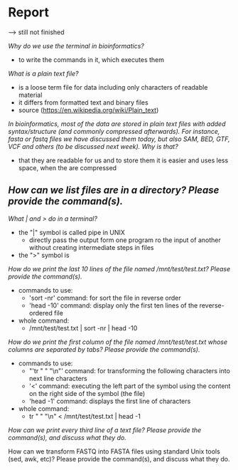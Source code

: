 # Report 
--> still not finished

*Why do we use the terminal in bioinformatics?*
- to write the commands in it, which executes them

*What is a plain text file?*
- is a loose term file for data including only characters of readable material
- it differs from formatted text and binary files
- source (https://en.wikipedia.org/wiki/Plain_text)

*In bioinformatics, most of the data are stored in plain text files with added syntax/structure (and commonly compressed afterwards).*
*For instance, fasta or fastq files we have discussed them today, but also SAM, BED, GTF, VCF and others (to be discussed next week). Why is that?*
- that they are readable for us and to store them it is easier and uses less space, when the are compressed

*How can we list files are in a directory? Please provide the command(s).*
- 

*What | and > do in a terminal?*
- the "|" symbol is called pipe in UNIX
	- directly pass the output form one program ro the input of another without creating intermediate steps in files
- the ">" symbol is


*How do we print the last 10 lines of the file named /mnt/test/test.txt? Please provide the command(s).*
- commands to use:
	- 'sort -nr' command: for sort the file in reverse order
	- 'head -10' command: display only the first ten lines of the reverse-ordered file
- whole command:
	- /mnt/test/test.txt | sort -nr | head -10

*How do we print the first column of the file named /mnt/test/test.txt whose columns are separated by tabs? Please provide the command(s).*
- commands to use:
	- "'tr " " "\\n"' command: for transforming the following characters into next line characters
	- '<' command: executing the left part of the symbol using the content on the right side of the symbol (the file)
	- 'head -1' command: displays the first line of characters
- whole command:
	- tr " " "\\n" < /mnt/test/test.txt | head -1

*How can we print every third line of a text file? Please provide the command(s), and discuss what they do.*


How can we transform FASTQ into FASTA files using standard Unix tools (sed, awk, etc)? Please provide the command(s), and discuss what they do.

















